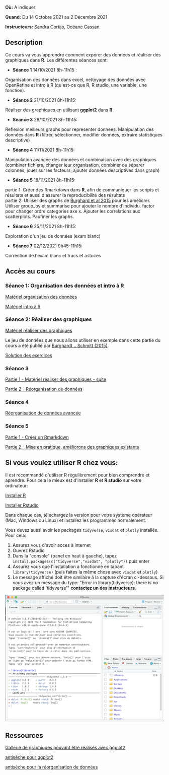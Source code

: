 **Où:** A indiquer

**Quand:** Du 14 Octobre 2021 au 2 Décembre 2021

**Instructeurs:** 
[Sandra Cortijo](mailto:sandra.cortijo@cnrs.fr), 
[Océane Cassan](mailto:Oceane.CASSAN@cnrs.fr)


## Description

Ce cours va vous apprendre comment exporer des données et réaliser des graphiques dans **R**. 
Les différentes séances sont:

- **Séance 1** 14/10/2021 8h-11h15 : 

Organisation des données dans excel, nettoyage des données avec OpenRefine et intro à R (qu'est-ce que R, R studio, une variable, une fonction).

- **Séance 2**  21/10/2021 8h-11h15: 

Réaliser des graphiques en utilisant **ggplot2** dans **R**. 

- **Séance 3** 28/10/2021 8h-11h15: 

Reflexion meilleurs graphs pour representer donnees. Manipulation des données dans **R** (filtrer, sélectionner, modifier données, extraire statistiques descriptive)

- **Séance 4** 11/11/2021 8h-11h15: 

Manipulation avancée des données et combinaison avec des graphiques (combiner fichiers, changer leur organisation, combiner ou séparer colonnes, jouer sur les facteurs, ajouter données descriptives dans graph)

- **Séance 5** 18/11/2021 8h-11h15: 

partie 1: Créer des Rmarkdown dans **R**, afin de communiquer les scripts et résultats et aussi d'assurer la reproducibilité des résultats  
partie 2: Utiliser des graphs de [Burghard et al 2015](https://nph.onlinelibrary.wiley.com/doi/full/10.1111/nph.13799) pour les améliorer. Utiliser group_by et summarise pour ajouter le nombre d'individu. factor pour changer ordre categories axe x. Ajouter les correlations aux scatterplots. Paufiner les graphs. 

- **Séance 6** 25/11/2021 8h-11h15: 

Exploration d'un jeu de données (exam blanc)

- **Séance 7** 02/12/2021 9h45-11h15: 

Correction de l'exam blanc et trucs et astuces



## Accès au cours

### Séance 1: Organisation des données et intro à **R**

[Matériel organisation des données](session1_organisation/materiel/organisation_session.html)  

[Matériel intro à R](session1_organisation/materiel/intro_R.html)  


### Séance 2: Réaliser des graphiques

[Matériel réaliser des graphiques](session2_ggplot/materiel/ggplot_session.html)  

Le jeu de données que nous allons utiliser en exemple dans cette partie du cours a été publié par 
[Burghardt .. Schmitt (2015)](https://doi.org/10.1111/nph.13799). 


[Solution des exercices](session2_ggplot/materiel/ggplot_exercise_solutions.html)


### Séance 3 

[Partie 1 - Matériel réaliser des graphiques - suite](session3_plots_reorganisation/materiel/ggplot_suite.html)  

[Partie 2 - Réorganisation de données](session3_plots_reorganisation/materiel/reorganisation_donnees.html)  



### Séance 4 

[Réorganisation de données avancée](session4_reorganisation_avancee/materiel/reorganisation_avancee.html)  


### Séance 5

[Partie 1 - Créer un Rmarkdown](session5_rmarkdown/materiel/rmarkdown_session.html) 

[Partie 2 - Mise en pratique, améliorons des graphiques existants](session5_rmarkdown/materiel/amelioration_graphiques.html) 



## Si vous voulez utiliser R chez vous: 
Il est recommandé d'utiliser R régulièrement pour bien comprendre et aprendre. Pour cela le mieux est d'installer **R** et **R studio** sur votre ordinateur:

[Installer R](https://cran.biotools.fr/)

[Installer Rstudio](https://rstudio.com/products/rstudio/download/)

Dans chaque cas, téléchargez la version pour votre système opérateur (Mac, Windows ou Linux) et installez les programmes normalement.

Vous devez aussi avoir les packages `tidyverse`, `visdat` et `plotly` installés. 
Pour cela:
1. Assurez vous d'avoir acces à internet
2. Ouvrez Rstudio
3. Dans la "console" (panel en haut à gauche), tapez `install.packages(c("tidyverse","visdat", "plotly"))` puis enter
4. Assurez vous que l'installation a fonctionné en tapant `library(tidyverse)` (puis faites la même chose avec `visdat` et `plotly`)
5. Le message affiché doit être similaire à la capture d'écran ci-dessous. Si vous avez un message du type: 
"Error in library(tidyverse): there is no package called 'tidyverse'"
**contactez un des instructeurs**.

![capture d'écran d'un installation correcte](installation_package_instructions.png)





## Ressources 

[Gallerie de graphiques pouvant être réalisés avec ggplot2](https://www.r-graph-gallery.com/)

[antisèche pour ggplot2](https://rstudio.com/wp-content/uploads/2015/03/ggplot2-cheatsheet.pdf)

[antisèche pour la réorganisation de données](module01_data_and_files/materials/data_organisation.md)






